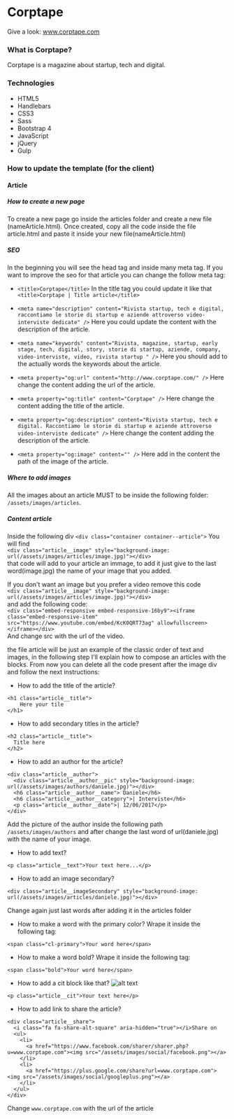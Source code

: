 # Corptape
Give a look: www.corptape.com
### What is Corptape?
Corptape is a magazine about startup, tech and digital.

### Technologies
* HTML5
* Handlebars
* CSS3
* Sass
* Bootstrap 4
* JavaScript
* jQuery
* Gulp

### How to update the template (for the client)

#### Article

##### How to create a new page
To create a new page go inside the articles folder and create a new file (nameArticle.html).
Once created, copy all the code inside the file article.html and paste it inside your new file(nameArticle.html)

##### SEO
In the beginning you will see the head tag and inside many meta tag. If you want to improve the seo for that article you can change the follow meta tag:
* ```<title>Corptape</title>```
In the title tag you could update it like that ```<title>Corptape | Title article</title>```

* ```<meta name="description" content="Rivista startup, tech e digital, raccontiamo le storie di startup e aziende attroverso video-interviste dedicate" />```
Here you could update the content with the description of the article.

* ``` <meta name="keywords" content="Rivista, magazine, startup, early stage, tech, digital, story, storie di startup, aziende, company, video-interviste, video, rivista startup " /> ```
Here you should add to the actually words the keywords about the article.

* ``` <meta property="og:url" content="http://www.corptape.com/" /> ```
Here change the content adding the url of the article.

* ```<meta property="og:title" content="Corptape" />```
Here change the content adding the title of the article.

* ```<meta property="og:description" content="Rivista startup, tech e digital. Raccontiamo le storie di startup e aziende attroverso video-interviste dedicate" />```
Here change the content adding the description of the article.

* ```<meta property="og:image" content="" />```
Here add in the content the path of the image of the article.

##### Where to add images
All the images about an article MUST to be inside the following folder: ```/assets/images/articles```.

##### Content article
Inside the following div 
```<div class="container container--article">``` 
You will find <br>```<div class="article__image" style="background-image: url(/assets/images/articles/image.jpg)"></div>``` <br>that code will add to your article an immage, to add it just give to the last word(image.jpg) the name of your image that you added.

If you don't want an image but you prefer a video remove this code <br>
```<div class="article__image" style="background-image: url(/assets/images/articles/image.jpg)"></div>``` <br>
and add the following code: <br>
```<div class="embed-responsive embed-responsive-16by9"><iframe class="embed-responsive-item" src="https://www.youtube.com/embed/KcK0QRT73ag" allowfullscreen></iframe></div>```<br>
And change src with the url of the video.

the file article will be just an example of the classic order of text and images, in the following step I'll explain how to compose an articles with the blocks.
From now you can delete all the code present after the image div and follow the next instructions:

* How to add the title of the article?
```
<h1 class="article__title">
	Here your tile
</h1>
```

* How to add secondary titles in the article?
```
<h2 class="article__title"> 
  Title here
</h2>
```

* How to add an author for the article?
``` 
<div class="article__author">
  <div class="article__author__pic" style="background-image: url(/assets/images/authors/daniele.jpg)"></div>
  <h6 class="article__author__name"> Daniele</h6>
  <h6 class="article__author__category">| Interviste</h6>
  <p class="article__author__date">| 12/06/2017</p>
</div>
```
Add the picture of the author inside the following path ```/assets/images/authors``` and after change the last word of url(daniele.jpg) with the name of your image.

* How to add text?
``` 
<p class="article__text">Your text here...</p>
``` 

* How to add an image secondary?
```
<div class="article__imageSecondary" style="background-image: url(/assets/images/articles/daniele.jpg)"></div>
```
Change again just last words after adding it in the articles folder

* How to make a word with the primary color?
Wrape it inside the following tag:
```
<span class="cl-primary">Your word here</span>
```

* How to make a word bold?
Wrape it inside the following tag:
```
<span class="bold">Your word here</span>
```

* How to add a cit block like that?
![alt text](https://github.com/93lucasp/corptape/blob/master/src/readme-images/cit.png "Cit block")
```
<p class="article__cit">Your text here</p>
```
* How to add link to share the article?
```
<div class="article__share">
  <i class="fa fa-share-alt-square" aria-hidden="true"></i>Share on
  <ul>
    <li>
      <a href="https://www.facebook.com/sharer/sharer.php?u=www.corptape.com"><img src="/assets/images/social/facebook.png"></a>
	</li>
	<li>
	  <a href="https://plus.google.com/share?url=www.corptape.com"><img src="/assets/images/social/googleplus.png"></a>
	</li>
  </ul>
</div>
```
Change ```www.corptape.com``` with the url of the article









